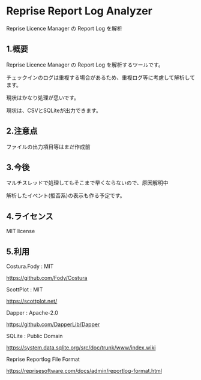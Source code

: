 ﻿# Reprise Report Log Analyzer

Reprise Licence Manager の Report Log を解析

## 1.概要

Reprise Licence Manager の Report Log を解析するツールです。

チェックインのログは重複する場合があるため、重複ログ等に考慮して解析してます。

現状はかなり処理が思いです。

現状は、CSVとSQLiteが出力できます。


## 2.注意点

ファイルの出力項目等はまだ作成前


## 3.今後

マルチスレッドで処理してもそこまで早くならないので、原因解明中

解析したイベント(拒否系)の表示も作る予定です。


## 4.ライセンス

MIT license

## 5.利用

Costura.Fody : MIT

 https://github.com/Fody/Costura

ScottPlot : MIT

 https://scottplot.net/

Dapper : Apache-2.0

 https://github.com/DapperLib/Dapper

SQLite : Public Domain

 https://system.data.sqlite.org/src/doc/trunk/www/index.wiki


Reprise Reportlog File Format

 https://reprisesoftware.com/docs/admin/reportlog-format.html
